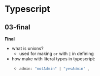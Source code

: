 # Typescript 
## 03-final 
**Final**

- what is unions?
  - used for making ```or``` with ```|``` in defining
- how make with literal types in typescript:
  - ```javascript
    admin: "notAdmin" | "yesAdmin" ,
    ```  